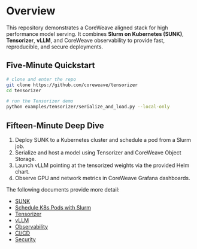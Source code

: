 # Overview

This repository demonstrates a CoreWeave aligned stack for high performance model serving.
It combines **Slurm on Kubernetes (SUNK)**, **Tensorizer**, **vLLM**, and CoreWeave
observability to provide fast, reproducible, and secure deployments.

## Five‑Minute Quickstart

```bash
# clone and enter the repo
git clone https://github.com/coreweave/tensorizer
cd tensorizer

# run the Tensorizer demo
python examples/tensorizer/serialize_and_load.py --local-only
```

## Fifteen‑Minute Deep Dive

1. Deploy SUNK to a Kubernetes cluster and schedule a pod from a Slurm job.
2. Serialize and host a model using Tensorizer and CoreWeave Object Storage.
3. Launch vLLM pointing at the tensorized weights via the provided Helm chart.
4. Observe GPU and network metrics in CoreWeave Grafana dashboards.

The following documents provide more detail:

- [SUNK](sunk.md)
- [Schedule K8s Pods with Slurm](schedule-k8s-with-slurm.md)
- [Tensorizer](tensorizer.md)
- [vLLM](vllm.md)
- [Observability](observability.md)
- [CI/CD](cicd.md)
- [Security](cks.md)
